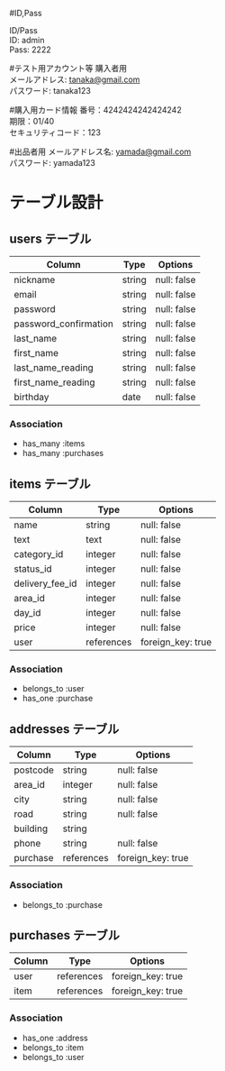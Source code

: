 #ID,Pass

ID/Pass  
ID: admin  
Pass: 2222  

#テスト用アカウント等
購入者用  
メールアドレス: tanaka@gmail.com  
パスワード: tanaka123  

#購入用カード情報
番号：4242424242424242  
期限：01/40  
セキュリティコード：123  

#出品者用
メールアドレス名: yamada@gmail.com  
パスワード: yamada123  








# テーブル設計

## users テーブル

| Column                | Type    | Options     |
| --------------------- | ------  | ----------- |
| nickname              | string  | null: false |
| email                 | string  | null: false |
| password              | string  | null: false |
| password_confirmation | string  | null: false |
| last_name             | string  | null: false |
| first_name            | string  | null: false |
| last_name_reading     | string  | null: false |
| first_name_reading    | string  | null: false |
| birthday              | date    | null: false |

### Association

- has_many :items
- has_many :purchases

## items テーブル

| Column          | Type       | Options           |
| --------------- | -------    | ----------------- |
| name            | string     | null: false       |
| text            | text       | null: false       |
| category_id     | integer    | null: false       |
| status_id       | integer    | null: false       |
| delivery_fee_id | integer    | null: false       |
| area_id         | integer    | null: false       |
| day_id          | integer    | null: false       |
| price           | integer    | null: false       |
| user            | references | foreign_key: true |

### Association

- belongs_to :user
- has_one    :purchase

## addresses テーブル

| Column        | Type       | Options           |
| ----------    | ---------- | ----------------- |
| postcode      | string     | null: false       |
| area_id       | integer    | null: false       |
| city          | string     | null: false       |
| road          | string     | null: false       |
| building      | string     |                   |
| phone         | string     | null: false       |
| purchase      | references | foreign_key: true |
### Association

- belongs_to :purchase

## purchases テーブル

| Column     | Type          | Options           |
| ---------- | ------------- | ----------------- |
| user       | references    | foreign_key: true |
| item       | references    | foreign_key: true |

### Association

- has_one    :address
- belongs_to :item
- belongs_to :user

